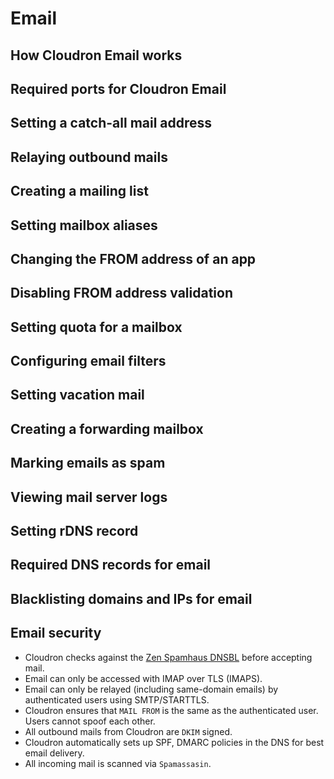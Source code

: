 # Email

## How Cloudron Email works

## Required ports for Cloudron Email

## Setting a catch-all mail address

## Relaying outbound mails

## Creating a mailing list

## Setting mailbox aliases

## Changing the FROM address of an app

## Disabling FROM address validation

## Setting quota for a mailbox

## Configuring email filters

## Setting vacation mail

## Creating a forwarding mailbox

## Marking emails as spam

## Viewing mail server logs

## Setting rDNS record

## Required DNS records for email

## Blacklisting domains and IPs for email

## Email security

*   Cloudron checks against the [Zen Spamhaus DNSBL](https://www.spamhaus.org/zen/) before accepting mail.
*   Email can only be accessed with IMAP over TLS (IMAPS).
*   Email can only be relayed (including same-domain emails) by authenticated users using SMTP/STARTTLS.
*   Cloudron ensures that `MAIL FROM` is the same as the authenticated user. Users cannot spoof each other.
*   All outbound mails from Cloudron are `DKIM` signed.
*   Cloudron automatically sets up SPF, DMARC policies in the DNS for best email delivery.
*   All incoming mail is scanned via `Spamassasin`.


